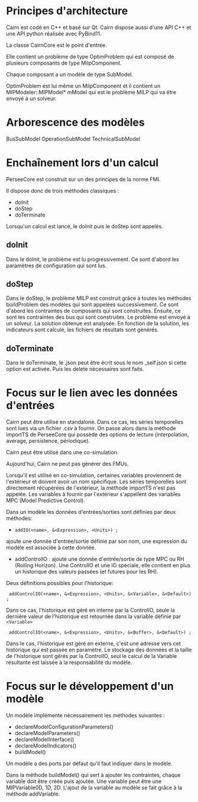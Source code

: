 # Principes d'architecture

Cairn est codé en C++ et basé sur Qt.
Cairn dispose aussi d'une API C++ et une API python réalisée avec PyBind11.

La classe CairnCore est le point d'entrée.

Elle contient un problème de type OptimProblem qui est composé de plusieurs composants de type MilpComponent.

Chaque composant a un modèle de type SubModel.

OptimProblem est lui même un MilpComponent et il contient un MIPModeler::MIPModel* mModel qui est le problème MILP qui va être envoyé à un solveur.

# Arborescence des modèles

BusSubModel
OperationSubModel
TechnicalSubModel

# Enchaînement lors d'un calcul

PerseeCore est construit sur un des principes de la norme FMI.

Il dispose donc de trois méthodes classiques : 
- doInit
- doStep
- doTerminate

Lorsqu'un calcul est lancé, le doInit puis le doStep sont appelés.

## doInit

Dans le doInit, le problème est lu progressivement.
Ce sont d'abord les paramètres de configuration qui sont lus.

## doStep

Dans le doStep, le problème MILP est construit grâce à toutes les méthodes buildProblem des modèles qui sont appelées successivement.
Ce sont d'abord les contraintes de composants qui sont construites.
Ensuite, ce sont les contraintes des bus qui sont construites.
Le problème est envoyé à un solveur.
La solution obtenue est analysée.
En fonction de la solution, les indicateurs sont calculé, les fichiers de résultats sont générés.

## doTerminate

Dans le doTerminate, le .json peut être écrit sous le nom _self.json si cette option est activée.
Puis les delete nécessaires sont faits.

# Focus sur le lien avec les données d'entrées

Cairn peut être utilisé en standalone.
Dans ce cas, les séries temporelles sont lues via un fichier .csv à fournir.
On passe alors dans la méthode importTS de PerseeCore qui possède des options de lecture (interpolation, average, persistence, périodique).

Cairn peut être utilisé dans une co-simulation.

Aujourd'hui, Cairn ne peut pas générer des FMUs.

Lorsqu'il est utilisé en co-simulation, certaines variables proviennent de l'extérieur et doivent avoir un nom spécifique.
Les séries temporelles sont directement récupérées de l'extérieur, la méthode importTS n'est pas appelée.
Les variables à fournir par l'extérieur s'appellent des variables MPC (Model Predictive Control).

Dans un modèle les données d'entrées/sorties sont définies par deux méthodes:
-  ```addIO(<name>, &<Expression>, <Units>) ;```

ajoute une donnée d'entrée/sortie définie par son nom, une expression du modèle est associée à cette donnée.

- addControlIO : ajoute une donnée d'entrée/sortie de type MPC ou RH (Rolling Horizon). Une ControlIO et une IO spéciale, elle contient en plus un historique des valeurs passées (et futures pour les RH).

Deux définitions possibles pour l'historique:
```
 addControlIO(<name>, &<Expression>, <Units>, &<Variable>, &<Default>) ;
 ```
Dans ce cas, l'historique est géré en interne par la ControlIO, seule la dernière valeur de l'historique est retournée dans la variable définie par ```<Variable>```
```
 addControlIO(<name>, &<Expression>, <Units>, &<Buffer>, &<Default>) ;
 ```
 Dans le cas, l'historique est géré en externe, c'est une adresse vers cet historique qui est passée en paramètre.
 Le stockage des données et la taille de l'historique sont gérés par la ControlIO, seul le calcul de la Variable résultante est laissée à la responsabilité du modèle.





# Focus sur le développement d'un modèle

Un modèle implémente nécessairement les méthodes suivantes :
- declareModelConfigurationParameters()
- declareModelParameters()
- declareModelInterface()
- declareModelIndicators()
- buildModel()

Un modèle a des ports par défaut qu'il faut indiquer dans le modèle.

Dans la méthode buildModel() qui sert à ajouter les contraintes, chaque variable doit être créée puis ajoutée.
Une variable peut être une MIPVariable0D, 1D, 2D.
L'ajout de la variable au modèle se fait grâce à la méthode addVariable.